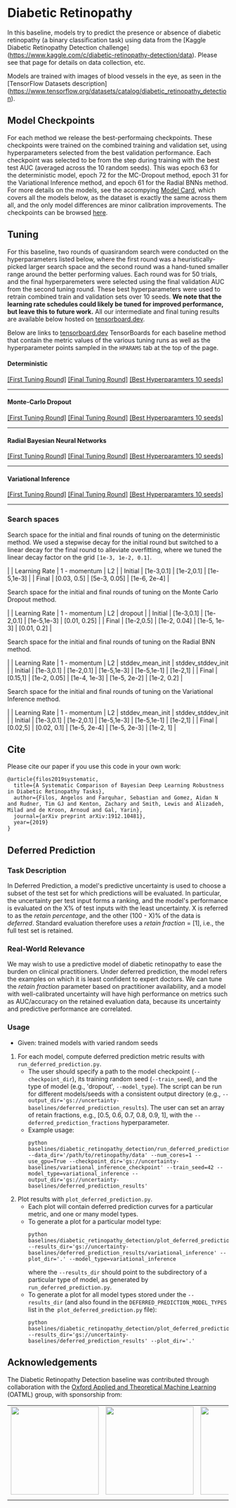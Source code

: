 # Diabetic Retinopathy

In this baseline, models try to predict the presence or absence of diabetic
retinopathy (a binary classification task) using data from the
[Kaggle Diabetic Retinopathy Detection challenge]
(https://www.kaggle.com/c/diabetic-retinopathy-detection/data). Please see
that page for details on data collection, etc.

Models are trained with images of blood vessels in the eye, as seen in the
[TensorFlow Datasets description]
(https://www.tensorflow.org/datasets/catalog/diabetic_retinopathy_detection).

## Model Checkpoints
For each method we release the best-performaing checkpoints. These checkpoints were trained on the combined training and validation set, using hyperparameters selected from the best validation performance. Each checkpoint was selected to be from the step during training with the best test AUC (averaged across the 10 random seeds). This was epoch 63 for the deterministic model, epoch 72 for the MC-Dropout method, epoch 31 for the Variational Inference method, and epoch 61 for the Radial BNNs method. For more details on the models, see the accompying [Model Card](./model_card.md), which covers all the models below, as the dataset is exactly the same across them all, and the only model differences are minor calibration improvements. The checkpoints can be browsed [here](https://console.cloud.google.com/storage/browser/gresearch/reliable-deep-learning/checkpoints/baselines/diabetic_retinopathy_detection).

## Tuning
For this baseline, two rounds of quasirandom search were conducted on the hyperparameters listed below, where the first round was a heuristically-picked larger search space and the second round was a hand-tuned smaller range around the better performing values. Each round was for 50 trials, and the final hyperparemeters were selected using the final validation AUC from the second tuning round. These best hyperparameters were used to retrain combined train and validation sets over 10 seeds. **We note that the learning rate schedules could likely be tuned for improved performance, but leave this to future work.** All our intermediate and final tuning results are available below hosted on [tensorboard.dev](tensorboard.dev).

Below are links to [tensorboard.dev](tensorboard.dev) TensorBoards for each baseline method that contain the metric values of the various tuning runs as well as the hyperparameter points sampled in the `HPARAMS` tab at the top of the page.

#### Deterministic
[[First Tuning Round]](https://tensorboard.dev/experiment/nAygVvdjSWWAEQRDD8Z0Aw/) [[Final Tuning Round]](https://tensorboard.dev/experiment/GLxGQR8pQhypBr9jGdBMUQ/)  [[Best Hyperparamters 10 seeds]](https://tensorboard.dev/experiment/lh5yXcwzRc2ZNmId34ujPw/)

---

#### Monte-Carlo Dropout
[[First Tuning Round]](https://tensorboard.dev/experiment/xDVLkDAgR1uJqyxIqkdPIQ/) [[Final Tuning Round]](https://tensorboard.dev/experiment/1qy7JJfYQYqQ1lanieSYew/)  [[Best Hyperparamters 10 seeds]](https://tensorboard.dev/experiment/aMr4glcES6qg43P4HvckTg/)

---

#### Radial Bayesian Neural Networks
[[First Tuning Round]](https://tensorboard.dev/experiment/5CzJYikVTvKQLdqSnmUrpg/) [[Final Tuning Round]](https://tensorboard.dev/experiment/RDf1PKZkSZ2PGo1H8wnWBw/)  [[Best Hyperparamters 10 seeds]](https://tensorboard.dev/experiment/040rBdKBQPir8cDhReyk3A/)

---

#### Variational Inference
[[First Tuning Round]](https://tensorboard.dev/experiment/gVwRJIRoQoyRrfG1boJVPA/) [[Final Tuning Round]](https://tensorboard.dev/experiment/n9NYA7ryRG6jCYdpyQYoOQ/)  [[Best Hyperparamters 10 seeds]](https://tensorboard.dev/experiment/mPZt9k0lQ1yF2TAuE2cxqw/)

---


### Search spaces
Search space for the initial and final rounds of tuning on the deterministic method. We used a stepwise decay for the initial round but switched to a linear decay for the final round to alleviate overfitting, where we tuned the linear decay factor on the grid `[1e-3, 1e-2, 0.1]`.

| | Learning Rate | 1 - momentum | L2 |
| Initial | [1e-3,0.1] | [1e-2,0.1] | [1e-5,1e-3] |
| Final | [0.03, 0.5] | [5e-3, 0.05] | [1e-6, 2e-4] |

Search space for the initial and final rounds of tuning on the Monte Carlo Dropout method.

| | Learning Rate | 1 - momentum | L2 | dropout |
| Initial | [1e-3,0.1] | [1e-2,0.1] | [1e-5,1e-3] | [0.01, 0.25] |
| Final | [1e-2,0.5] | [1e-2, 0.04] | [1e-5, 1e-3] | [0.01, 0.2]  |

Search space for the initial and final rounds of tuning on the Radial BNN method.

| | Learning Rate | 1 - momentum | L2 | stddev_mean_init | stddev_stddev_init |
| Initial | [1e-3,0.1] | [1e-2,0.1] | [1e-5,1e-3] | [1e-5,1e-1] | [1e-2,1] |
| Final | [0.15,1] | [1e-2, 0.05] | [1e-4, 1e-3] | [1e-5, 2e-2] | [1e-2, 0.2] |

Search space for the initial and final rounds of tuning on the Variational Inference method.

| | Learning Rate | 1 - momentum | L2 | stddev_mean_init | stddev_stddev_init |
| Initial | [1e-3,0.1] | [1e-2,0.1] | [1e-5,1e-3] | [1e-5,1e-1] | [1e-2,1] |
| Final | [0.02,5] | [0.02, 0.1] | [1e-5, 2e-4] | [1e-5, 2e-3] | [1e-2, 1] |

## Cite

Please cite our paper if you use this code in your own work:

```
@article{filos2019systematic,
  title={A Systematic Comparison of Bayesian Deep Learning Robustness in Diabetic Retinopathy Tasks},
  author={Filos, Angelos and Farquhar, Sebastian and Gomez, Aidan N and Rudner, Tim GJ and Kenton, Zachary and Smith, Lewis and Alizadeh, Milad and de Kroon, Arnoud and Gal, Yarin},
  journal={arXiv preprint arXiv:1912.10481},
  year={2019}
}
```

## Deferred Prediction

### Task Description
In Deferred Prediction, a model's predictive uncertainty is used to choose a subset of the test set for which predictions will be evaluated. In particular, the uncertainty per test input forms a ranking, and the model's performance is evaluated on the X% of test inputs with the least uncertainty. X is referred to as the _retain percentage_, and the other (100 - X)% of the data is _deferred_. Standard evaluation therefore uses a _retain fraction_ = [1], i.e., the full test set is retained.

### Real-World Relevance
We may wish to use a predictive model of diabetic retinopathy to ease the burden on clinical practitioners. Under deferred prediction, the model refers the examples on which it is least confident to expert doctors. We can tune the _retain fraction_ parameter based on practitioner availability, and a model with well-calibrated uncertainty will have high performance on metrics such as AUC/accuracy on the retained evaluation data, because its uncertainty and predictive performance are correlated.

### Usage
* Given: trained models with varied random seeds
1.  For each model, compute deferred prediction metric results with `run_deferred_prediction.py`.
    * The user should specify a path to the model checkpoint (`--checkpoint_dir`), its training random seed (`--train_seed`), and the type of model (e.g., 'dropout', `--model_type`). The script can be run for different models/seeds with a consistent output directory (e.g., `--output_dir='gs://uncertainty-baselines/deferred_prediction_results`). The user can set an array of retain fractions, e.g., [0.5, 0.6, 0.7, 0.8, 0.9, 1], with the `--deferred_prediction_fractions` hyperparameter.
    * Example usage:
        ```
      python baselines/diabetic_retinopathy_detection/run_deferred_prediction.py --data_dir='/path/to/retinopathy/data' --num_cores=1 --use_gpu=True --checkpoint_dir='gs://uncertainty-baselines/variational_inference_checkpoint' --train_seed=42 --model_type=variational_inference --output_dir='gs://uncertainty-baselines/deferred_prediction_results'
        ```
2. Plot results with `plot_deferred_prediction.py`.
    * Each plot will contain deferred prediction curves for a particular metric, and one or many model types.
    * To generate a plot for a particular model type:
        ```
        python baselines/diabetic_retinopathy_detection/plot_deferred_prediction.py --results_dir='gs://uncertainty-baselines/deferred_prediction_results/variational_inference' --plot_dir='.' --model_type=variational_inference
        ```
      where the `--results_dir` should point to the subdirectory of a particular type of model, as generated by `run_deferred_prediction.py`.
    * To generate a plot for all model types stored under the `--results_dir` (and also found in the `DEFERRED_PREDICTION_MODEL_TYPES` list in the` plot_deferred_prediction.py` file):
        ```
        python baselines/diabetic_retinopathy_detection/plot_deferred_prediction.py --results_dir='gs://uncertainty-baselines/deferred_prediction_results' --plot_dir='.'
        ```

## Acknowledgements

The Diabetic Retinopathy Detection baseline was contributed through collaboration with the [Oxford Applied and Theoretical Machine Learning](http://oatml.cs.ox.ac.uk/) (OATML) group, with sponsorship from:

<table align="center">
    <tr>
        <td><img src="https://github.com/OATML/bdl-benchmarks/blob/alpha/assets/intel.png" style="float: left; width: 200px; margin-right: 1%; margin-bottom: 0.5em; margin-top: 0.0em"></td>
        <td><img src="https://github.com/OATML/bdl-benchmarks/blob/alpha/assets/oatml.png" style="float: left; width: 200px; margin-right: 1%; margin-bottom: 0.5em; margin-top: 0.0em"></td>
        <td><img src="https://github.com/OATML/bdl-benchmarks/blob/alpha/assets/oxcs.png" style="float: left; width: 200px; margin-right: 1%; margin-bottom: 0.5em; margin-top: 0.0em"></td>
        <td><img src="https://github.com/OATML/bdl-benchmarks/blob/alpha/assets/turing.png" style="float: left; width: 200px; margin-right: 1%; margin-bottom: 0.5em; margin-top: 0.0em"></td>
    </tr>
</table>
